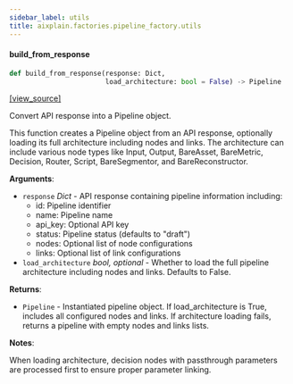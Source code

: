 ```yaml
---
sidebar_label: utils
title: aixplain.factories.pipeline_factory.utils
---
```


#### build\_from\_response

```python
def build_from_response(response: Dict,
                        load_architecture: bool = False) -> Pipeline
```

[[view_source]](https://github.com/aixplain/aiXplain/blob/main/aixplain/factories/pipeline_factory/utils.py#L23)

Convert API response into a Pipeline object.

This function creates a Pipeline object from an API response, optionally loading
its full architecture including nodes and links. The architecture can include
various node types like Input, Output, BareAsset, BareMetric, Decision, Router,
Script, BareSegmentor, and BareReconstructor.

**Arguments**:

- `response` _Dict_ - API response containing pipeline information including:
  - id: Pipeline identifier
  - name: Pipeline name
  - api_key: Optional API key
  - status: Pipeline status (defaults to &quot;draft&quot;)
  - nodes: Optional list of node configurations
  - links: Optional list of link configurations
- `load_architecture` _bool, optional_ - Whether to load the full pipeline
  architecture including nodes and links. Defaults to False.
  

**Returns**:

- `Pipeline` - Instantiated pipeline object. If load_architecture is True,
  includes all configured nodes and links. If architecture loading fails,
  returns a pipeline with empty nodes and links lists.
  

**Notes**:

  When loading architecture, decision nodes with passthrough parameters are
  processed first to ensure proper parameter linking.

